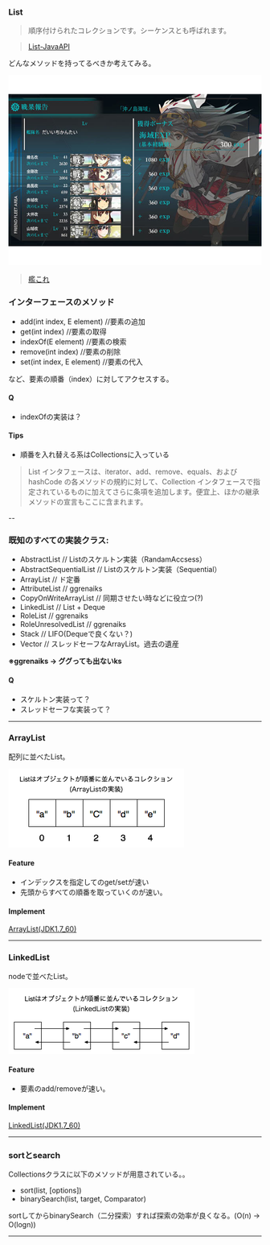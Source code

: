 ### List

> 順序付けられたコレクションです。シーケンスとも呼ばれます。

> [List-JavaAPI](http://docs.oracle.com/javase/jp/7/api/java/util/List.html)

どんなメソッドを持ってるべきか考えてみる。

![alt](./kankoreList.jpg)

> [艦これ](http://www.dmm.com/netgame_s/kancolle/gallery/)

### インターフェースのメソッド

* add(int index, E element) //要素の追加
* get(int index) //要素の取得
* indexOf(E element) //要素の検索
* remove(int index) //要素の削除
* set(int index, E element) //要素の代入

など、要素の順番（index）に対してアクセスする。

#### Q

- indexOfの実装は？

#### Tips

- 順番を入れ替える系はCollectionsに入っている

> List インタフェースは、iterator、add、remove、equals、および hashCode の各メソッドの規約に対して、Collection インタフェースで指定されているものに加えてさらに条項を追加します。便宜上、ほかの継承メソッドの宣言もここに含まれます。

--

### 既知のすべての実装クラス:

* AbstractList // Listのスケルトン実装（RandamAccsess）
* AbstractSequentialList // Listのスケルトン実装（Sequential）
* ArrayList // ド定番
* AttributeList // ggrenaiks
* CopyOnWriteArrayList // 同期させたい時などに役立つ(?)
* LinkedList // List + Deque
* RoleList // ggrenaiks
* RoleUnresolvedList // ggrenaiks
* Stack // LIFO(Dequeで良くない？)
* Vector // スレッドセーフなArrayList。過去の遺産

**※ggrenaiks -> ググっても出ないks**

#### Q

- スケルトン実装って？
- スレッドセーフな実装って？

---

### ArrayList

配列に並べたList。

![alt](./arrayList.png)

#### Feature

* インデックスを指定してのget/setが速い
* 先頭からすべての順番を取っていくのが速い。

#### Implement

[ArrayList(JDK1.7_60)](./ArrayList.java)

---

### LinkedList

nodeで並べたList。

![alt](./linkedList.png)

#### Feature

* 要素のadd/removeが速い。

#### Implement

[LinkedList(JDK1.7_60)](./LinkedList.java)

---

### sortとsearch

Collectionsクラスに以下のメソッドが用意されている。。

* sort(list, [options])
* binarySearch(list, target, Comparator)

sortしてからbinarySearch（二分探索）すれば探索の効率が良くなる。(O(n) -> O(logn))

---
